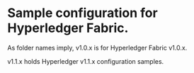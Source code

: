 # Sample configuration for Hyperledger Fabric.

As folder names imply, v1.0.x is for Hyperledger Fabric v1.0.x.

v1.1.x holds Hyperledger v1.1.x configuration samples.
